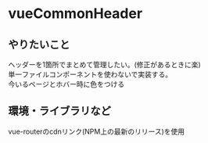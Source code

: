 # vueCommonHeader

## やりたいこと
ヘッダーを1箇所でまとめて管理したい。(修正があるときに楽)<br>
単一ファイルコンポーネントを使わないで実装する。<br>
今いるページとホバー時に色をつける<br>

## 環境・ライブラリなど
vue-routerのcdnリンク(NPM上の最新のリリース)を使用

